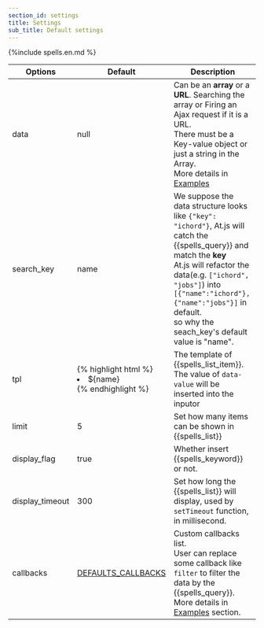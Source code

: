 ```yaml
---
section_id: settings
title: Settings 
sub_title: Default settings
---
```


{%include spells.en.md %}

<table class="table table-bordered table-striped">
  <thead>
    <tr>
      <th>Options</th>
      <th>Default</th>
      <th>Description</th>
    </tr>
  </thead>
  <tbody>
    <tr>
      <td>data</td>
      <td>null</td>
      <td>
        Can be an <strong>array</strong> or a <strong>URL</strong>. Searching the array or Firing an Ajax request if it is a URL.<br/>
        There must be a Key-value object or just a string in the Array. <br/>
        More details in <a href="#examples">Examples</a>
      </td>
    </tr>
    <tr>
      <td>search_key</td>
      <td>name</td>
      <td>
        We suppose the data structure looks like <code>{"key": "ichord"}</code>, At.js will catch the {{spells_query}} and match the <strong>key</strong><br/>
        At.js will refactor the data(e.g. <code>["ichord", "jobs"]</code>) into <code>[{"name":"ichord"}, {"name":"jobs"}]</code> in default.<br/>
        so why the seach_key's default value is "name".
      </td>
    </tr>
    <tr>
      <td>tpl</td>
      <td>
{% highlight html %}
<li data-value='${name}'>${name}</li>
{% endhighlight %}
      </td>
      <td>
        The template of {{spells_list_item}}. The value of <code>data-value</code> will be inserted into the inputor
      </td>
    </tr>
    <tr>
      <td>limit</td>
      <td>5</td>
      <td>
        Set how many items can be shown in {{spells_list}}
      </td>
    </tr>
    <tr>
     <td>display_flag</td>
     <td>true</td>
     <td>
      Whether insert {{spells_keyword}} or not.
    </td>
  </tr>
  <tr>
   <td>display_timeout</td>
   <td>300</td>
   <td>
    Set how long the {{spells_list}} will display, used by <code>setTimeout</code> function, in millisecond.
  </td>
</tr>
<tr>
  <td>callbacks</td>
  <td><a href="#callbacks">DEFAULTS_CALLBACKS</a></td>
  <td>
    Custom callbacks list. <br/>
    User can replace some callback like <code>filter</code> to filter the data by the {{spells_query}}. <br/>
    More details in <a href="#examples">Examples</a> section.
  </td>
</tr>
</tbody>
</table>
